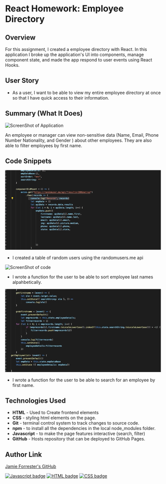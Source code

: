 # React Homework: Employee Directory

## Overview

For this assignment, I created a employee directory with React. In this application I  broke up the application's UI into components, manage component state, and made the app respond to user events using React Hooks.

## User Story

* As a user, I want to be able to view my entire employee directory at once so that I have quick access to their information.

## Summary (What It Does)
![ScreenShot of Application](https://github.com/Forresterjamie01/user-directory/blob/master/empdirectory/image/Gif%20for%20Readme%20-Employee%20Directory.gif)

An employee or manager can view non-sensitive data (Name, Email, Phone Number Nationality, and Gender ) about other employees. They are also able to filter employees by first name.

## Code Snippets
![ScreenShot of code](https://github.com/Forresterjamie01/user-directory/blob/master/empdirectory/image/Gif%20of%20API%20Code%20for%20Employee%20Directory.gif)

* I created a table of random users using the randomusers.me api

![ScreenShot of code](https://github.com/Forresterjamie01/user-directory/blob/master/empdirectory/image/Gif%20for%20sorting%20last%20name%20for%20Employee%20Directory.gif)

* I wrote a function for the user to be able to sort employee last names alpahbetically. 

![ScreenShot of code](https://github.com/Forresterjamie01/user-directory/blob/master/empdirectory/image/Gif%20for%20filtering%20names%20for%20Employee%20Directory.gif)

* I wrote a function for the user to be able to search for an employee by first name.


## Technologies Used

* **HTML** - Used to Create frontend elements 
* **CSS** - styling html elements on the page.
* **Git** - terminal control system to track changes to source code.
* **npm** - to install all the dependencies in the local node_modules folder.
* **Javascript** - to make the page features interactive (search, filter)
* **GitHub** - Hosts repository that can be deployed to GitHub Pages.

## Author Link
[Jamie Forrester's GitHub](https://github.com/Forresterjamie01/user-directory)

[![Javascript badge](https://img.shields.io/badge/Javascript-71.9%25-yellow)](https://shields.io/)
[![HTML badge](https://img.shields.io/badge/HTML-19.0%25-red)](https://shields.io/)
[![CSS badge](https://img.shields.io/badge/CSS-9.1%25-purple)](https://shields.io/)


